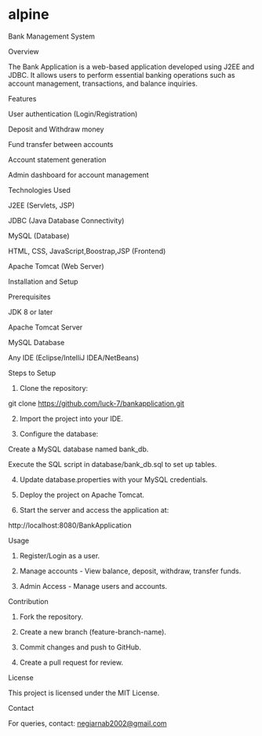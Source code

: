 # alpine

Bank Management System

Overview

The Bank Application  is a web-based application developed using J2EE and JDBC. It allows users to perform essential banking operations such as account management, transactions, and balance inquiries.

Features

User authentication (Login/Registration)

Deposit and Withdraw money

Fund transfer between accounts

Account statement generation

Admin dashboard for account management


Technologies Used

J2EE (Servlets, JSP)

JDBC (Java Database Connectivity)

MySQL (Database)

HTML, CSS, JavaScript,Boostrap,JSP (Frontend)

Apache Tomcat (Web Server)


Installation and Setup

Prerequisites

JDK 8 or later

Apache Tomcat Server

MySQL Database

Any IDE (Eclipse/IntelliJ IDEA/NetBeans)


Steps to Setup

1. Clone the repository:

git clone https://github.com/luck-7/bankapplication.git


2. Import the project into your IDE.


3. Configure the database:

Create a MySQL database named bank_db.

Execute the SQL script in database/bank_db.sql to set up tables.



4. Update database.properties with your MySQL credentials.


5. Deploy the project on Apache Tomcat.


6. Start the server and access the application at:

http://localhost:8080/BankApplication



Usage

1. Register/Login as a user.


2. Manage accounts - View balance, deposit, withdraw, transfer funds.


3. Admin Access - Manage users and accounts.



Contribution

1. Fork the repository.


2. Create a new branch (feature-branch-name).


3. Commit changes and push to GitHub.


4. Create a pull request for review.



License

This project is licensed under the MIT License.

Contact

For queries,
 contact: negiarnab2002@gmail.com


